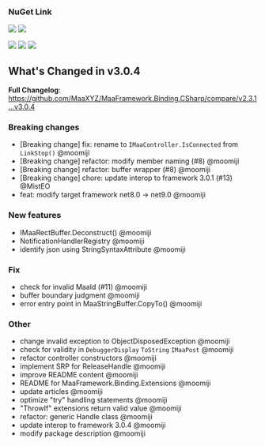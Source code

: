 ### NuGet Link

[![](https://img.shields.io/badge/NuGet-Maa.Framework-%23004880)](https://www.nuget.org/packages/Maa.Framework/3.0.4) [![](https://img.shields.io/badge/NuGet-Maa.Framework.Native-%23004880)](https://www.nuget.org/packages/Maa.Framework.Native/3.0.4)

[![](https://img.shields.io/badge/NuGet-Binding-%23004880)](https://www.nuget.org/packages/Maa.Framework.Binding/3.0.4) [![](https://img.shields.io/badge/NuGet-Native-%23004880)](https://www.nuget.org/packages/Maa.Framework.Binding.Native/3.0.4) [![](https://img.shields.io/badge/NuGet-Binding.Extensions-%23004880)](https://www.nuget.org/packages/Maa.Framework.Binding.Extensions/3.0.4)

## What's Changed in v3.0.4

**Full Changelog**: https://github.com/MaaXYZ/MaaFramework.Binding.CSharp/compare/v2.3.1...v3.0.4

### Breaking changes

- [Breaking change] fix: rename to `IMaaController.IsConnected` from `LinkStop()` @moomiji
- [Breaking change] refactor: modify member naming (#8) @moomiji
- [Breaking change] refactor: buffer wrapper (#8) @moomiji
- [Breaking change] chore: update interop to framework 3.0.1 (#13) @MistEO
- feat: modify target framework net8.0 -> net9.0 @moomiji

### New features

- IMaaRectBuffer.Deconstruct() @moomiji
- NotificationHandlerRegistry @moomiji
- identify json using StringSyntaxAttribute @moomiji

### Fix

- check for invalid MaaId (#11) @moomiji
- buffer boundary judgment @moomiji
- error entry point in MaaStringBuffer.CopyTo() @moomiji

### Other

- change invalid exception to ObjectDisposedException @moomiji
- check for validity in `DebuggerDisplay` `ToString` `IMaaPost` @moomiji
- refactor controller constructors @moomiji
- implement SRP for ReleaseHandle @moomiji
- improve README content @moomiji
- README for MaaFramework.Binding.Extensions @moomiji
- update articles @moomiji
- optimize "try" handling statements @moomiji
- "ThrowIf" extensions return valid value @moomiji
- refactor: generic Handle class @moomiji
- update interop to framework 3.0.4 @moomiji
- modify package description @moomiji
